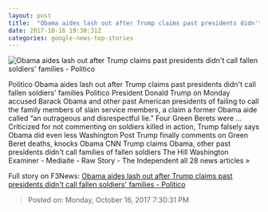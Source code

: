 ```yaml
---
layout: post
title:  "Obama aides lash out after Trump claims past presidents didn't call fallen soldiers' families - Politico"
date: 2017-10-16 19:30:31Z
categories: google-news-top-stories
---
```


![Obama aides lash out after Trump claims past presidents didn't call fallen soldiers' families - Politico](http://static.politico.com/63/90/e5923ada448f91cb066e1df7840c/171016-trump-3-getty-1160.jpg)

Politico Obama aides lash out after Trump claims past presidents didn't call fallen soldiers' families Politico President Donald Trump on Monday accused Barack Obama and other past American presidents of failing to call the family members of slain service members, a claim a former Obama aide called “an outrageous and disrespectful lie.” Four Green Berets were ... Criticized for not commenting on soldiers killed in action, Trump falsely says Obama did even less Washington Post Trump finally comments on Green Beret deaths, knocks Obama CNN Trump claims Obama, other past presidents didn't call families of fallen soldiers The Hill Washington Examiner - Mediaite - Raw Story - The Independent all 28 news articles »


Full story on F3News: [Obama aides lash out after Trump claims past presidents didn't call fallen soldiers' families - Politico](http://www.f3nws.com/n/DCHWsG)

> Posted on: Monday, October 16, 2017 7:30:31 PM
